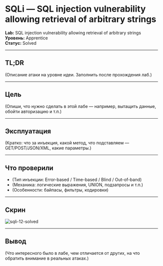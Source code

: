 # SQLi — SQL injection vulnerability allowing retrieval of arbitrary strings

**Lab:** SQL injection vulnerability allowing retrieval of arbitrary strings  
**Уровень:** Apprentice  
**Статус:** Solved

---

## TL;DR

(Описание атаки на уровне идеи. Заполнить после прохождения лаб.)

---

## Цель

(Опиши, что нужно сделать в этой лабе — например, вытащить данные, обойти авторизацию и т.п.)

---

## Эксплуатация

(Кратко: что за инъекция, какой метод, что подставляем — GET/POST/JSON/XML, какие параметры.)

---

## Что проверили

- (Тип инъекции: Error-based / Time-based / Blind / Out-of-band)
- (Механика: логические выражения, UNION, подзапросы и т.п.)
- (Особенности: байпасы, фильтры, кодировки)

---

## Скрин

![sqli-12-solved](./12.png)

---

## Вывод

(Что интересного было в лабе, чем отличается от других, на что обратить внимание в реальных атаках.)
